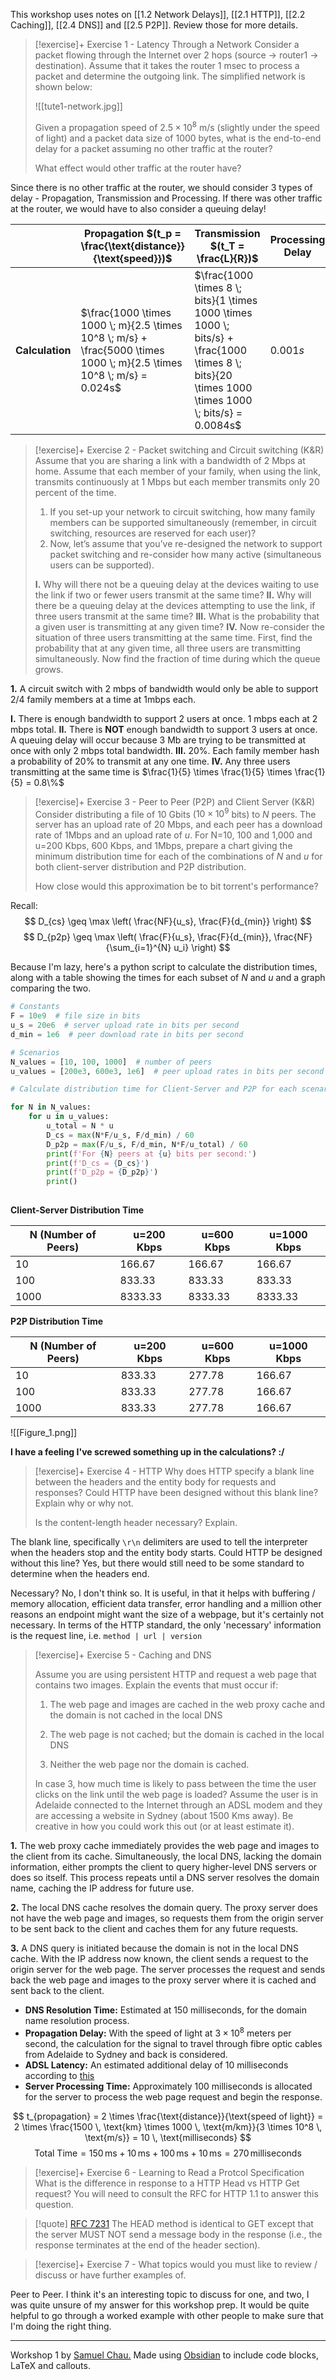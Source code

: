 This workshop uses notes on [[1.2 Network Delays]], [[2.1 HTTP]], [[2.2 Caching]], [[2.4 DNS]] and [[2.5 P2P]]. Review those for more details.

> [!exercise]+ Exercise 1 - Latency Through a Network
> Consider a packet flowing through the Internet over 2 hops (source -> router1 -> destination). Assume that it takes the router 1 msec to process a packet and determine the outgoing link. The simplified network is shown below:
> 
> ![[tute1-network.jpg]]
> 
> Given a propagation speed of $2.5 \times 10^8$ m/s (slightly under the speed of light) and a packet data size of 1000 bytes, what is the end-to-end delay for a packet assuming no other traffic at the router?
> 
> What effect would other traffic at the router have?

Since there is no other traffic at the router, we should consider 3 types of delay - Propagation, Transmission and Processing. If there was other traffic at the router, we would have to also consider a queuing delay!

|                 | **Propagation $(t_p = \frac{\text{distance}}{\text{speed}})$**                                                         | **Transmission $(t_T = \frac{L}{R})$**                                                                                                             | **Processing Delay** | **Total** |
| --------------- | ---------------------------------------------------------------------------------------------------------------------- | -------------------------------------------------------------------------------------------------------------------------------------------------- | -------------------- | --------- |
| **Calculation** | $\frac{1000 \times 1000 \; m}{2.5 \times 10^8 \; m/s} + \frac{5000 \times 1000 \; m}{2.5 \times 10^8 \; m/s} = 0.024s$ | $\frac{1000 \times 8 \; bits}{1 \times 1000 \times 1000 \; bits/s} + \frac{1000 \times 8 \; bits}{20 \times 1000 \times 1000 \; bits/s} = 0.0084s$ | $0.001s$             | $0.034s$  |


> [!exercise]+ Exercise 2 - Packet switching and Circuit switching (K&R)
> Assume that you are sharing a link with a bandwidth of 2 Mbps at home. Assume that each member of your family, when using the link, transmits continuously at 1 Mbps but each member transmits only 20 percent of the time.
> 
> 1. If you set-up your network to circuit switching, how many family members can be supported simultaneously (remember, in circuit switching, resources are reserved for each user)?
> 2. Now, let’s assume that you’ve re-designed the network to support packet switching and re-consider how many active (simultaneous users can be supported).
> 
> **I.** Why will there not be a queuing delay at the devices waiting to use the link if two or fewer users transmit at the same time?
> **II.** Why will there be a queuing delay at the devices attempting to use the link, if three users transmit at the same time?
> **III.** What is the probability that a given user is transmitting at any given time?
> **IV.** Now re-consider the situation of three users transmitting at the same time. First, find the probability that at any given time, all three users are transmitting simultaneously. Now find the fraction of time during which the queue grows.

**1.** A circuit switch with 2 mbps of bandwidth would only be able to support 2/4 family members at a time at 1mbps each. 

**I.** There is enough bandwidth to support 2 users at once. 1 mbps each at 2 mbps total. 
**II.** There is **NOT** enough bandwidth to support 3 users at once. A queuing delay will occur because 3 Mb are trying to be transmitted at once with only 2 mbps total bandwidth. 
**III.** 20%. Each family member hash a probability of 20% to transmit at any one time. 
**IV.** Any three users transmitting at the same time is $\frac{1}{5} \times \frac{1}{5} \times \frac{1}{5} = 0.8\%$ 


> [!exercise]+ Exercise 3 - Peer to Peer (P2P) and Client Server (K&R)
> Consider distributing a file of 10 Gbits ($10 \times 10^9$ bits) to _N_ peers. The server has an upload rate of 20 Mbps, and each peer has a download rate of 1Mbps and an upload rate of _u_. For N=10, 100 and 1,000 and u=200 Kbps, 600 Kbps, and 1Mbps, prepare a chart giving the minimum distribution time for each of the combinations of _N_ and _u_ for both client-server distribution and P2P distribution.
> 
> How close would this approximation be to bit torrent's performance?

Recall: 
$$
D_{cs} \geq \max \left( \frac{NF}{u_s}, \frac{F}{d_{min}} \right)
$$
$$
D_{p2p} \geq \max \left( \frac{F}{u_s}, \frac{F}{d_{min}}, \frac{NF}{\sum_{i=1}^{N} u_i} \right)
$$

Because I'm lazy, here's a python script to calculate the distribution times, along with a table showing the times for each subset of $N$ and $u$ and a graph comparing the two.

```python
# Constants
F = 10e9  # file size in bits
u_s = 20e6  # server upload rate in bits per second
d_min = 1e6  # peer download rate in bits per second

# Scenarios
N_values = [10, 100, 1000]  # number of peers
u_values = [200e3, 600e3, 1e6]  # peer upload rates in bits per second

# Calculate distribution time for Client-Server and P2P for each scenario

for N in N_values:
    for u in u_values:
        u_total = N * u
        D_cs = max(N*F/u_s, F/d_min) / 60
        D_p2p = max(F/u_s, F/d_min, N*F/u_total) / 60
        print(f'For {N} peers at {u} bits per second:')
        print(f'D_cs = {D_cs}')
        print(f'D_p2p = {D_p2p}')
        print() 
		
```

**Client-Server Distribution Time**

| N (Number of Peers) | u=200 Kbps | u=600 Kbps | u=1000 Kbps |
|---------------------|------------|------------|-------------|
| 10                  | 166.67     | 166.67     | 166.67      |
| 100                 | 833.33     | 833.33     | 833.33      |
| 1000                | 8333.33    | 8333.33    | 8333.33     |

**P2P Distribution Time**

| N (Number of Peers) | u=200 Kbps | u=600 Kbps | u=1000 Kbps |
|---------------------|------------|------------|-------------|
| 10                  | 833.33     | 277.78     | 166.67      |
| 100                 | 833.33     | 277.78     | 166.67      |
| 1000                | 833.33     | 277.78     | 166.67      |
![[Figure_1.png]]

**I have a feeling I've screwed something up in the calculations? :/**


> [!exercise]+ Exercise 4 - HTTP
> Why does HTTP specify a blank line between the headers and the entity body for requests and responses? Could HTTP have been designed without this blank line? Explain why or why not.
> 
> Is the content-length header necessary? Explain.

The blank line, specifically `\r\n` delimiters are used to tell the interpreter when the headers stop and the entity body starts.  Could HTTP be designed without this line? Yes, but there would still need to be some standard to determine when the headers end. 

Necessary? No, I don't think so. It is useful, in that it helps with buffering / memory allocation, efficient data transfer, error handling and a million other reasons an endpoint might want the size of a webpage, but it's certainly not necessary. In terms of the HTTP standard, the only 'necessary' information is the request line, i.e. `method | url | version`


> [!exercise]+ Exercise 5 - Caching and DNS
>
> Assume you are using persistent HTTP and request a web page that contains two images. Explain the events that must occur if:
>
> 1. The web page and images are cached in the web proxy cache and the domain is not cached in the local DNS
>
> 2. The web page is not cached; but the domain is cached in the local DNS
>
> 3. Neither the web page nor the domain is cached.
>
> In case 3, how much time is likely to pass between the time the user clicks on the link until the web page is loaded? Assume the user is in Adelaide connected to the Internet through an ADSL modem and they are accessing a website in Sydney (about 1500 Kms away). Be creative in how you could work this out (or at least estimate it).

**1.** The web proxy cache immediately provides the web page and images to the client from its cache. Simultaneously, the local DNS, lacking the domain information, either prompts the client to query higher-level DNS servers or does so itself. This process repeats until a DNS server resolves the domain name, caching the IP address for future use.

**2.** The local DNS cache resolves the domain query. The proxy server does not have the web page and images, so requests them from the origin server to be sent back to the client and caches them for any future requests. 

**3.** A DNS query is initiated because the domain is not in the local DNS cache. With the IP address now known, the client sends a request to the origin server for the web page. The server processes the request and sends back the web page and images to the proxy server where it is cached and sent back to the client.

- **DNS Resolution Time:** Estimated at 150 milliseconds, for the domain name resolution process.
- **Propagation Delay:** With the speed of light at $3×10^8$ meters per second, the calculation for the signal to travel through fibre optic cables from Adelaide to Sydney and back is considered.
- **ADSL Latency:** An estimated additional delay of 10 milliseconds according to [this](https://www.freedomsat.co.uk/articles/what-is-latency)
- **Server Processing Time:** Approximately 100 milliseconds is allocated for the server to process the web page request and begin the response.


$$
t_{propagation} = 2 \times \frac{\text{distance}}{\text{speed of light}} = 2 \times \frac{1500 \, \text{km} \times 1000 \, \text{m/km}}{3 \times 10^8 \, \text{m/s}} = 10 \, \text{milliseconds}
$$
$$
\text{Total Time} = 150 \, \text{ms} + 10 \, \text{ms} + 100 \, \text{ms} + 10 \, \text{ms} = 270 \, \text{milliseconds}
$$


> [!exercise]+ Exercise 6 - Learning to Read a Protcol Specification
> What is the difference in response to a HTTP Head vs HTTP Get request? You will need to consult the RFC for HTTP 1.1 to answer this question.


> [!quote] [RFC 7231](https://datatracker.ietf.org/doc/html/rfc7231#section-4.3.1)
> The HEAD method is identical to GET except that the server MUST NOT send a message body in the response (i.e., the response terminates at the end of the header section).


> [!exercise]+ Exercise 7 - What topics would you must like to review / discuss or have further examples of.

Peer to Peer. I think it's an interesting topic to discuss for one, and two, I was quite unsure of my answer for this workshop prep. It would be quite helpful to go through a worked example with other people to make sure that I'm doing the right thing.

<hr>

Workshop 1 by [Samuel Chau.](https://github.com/santiagosayshey) Made using [Obsidian](https://obsidian.md/) to include code blocks, LaTeX and callouts.

